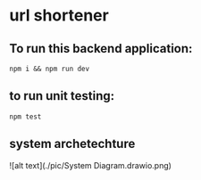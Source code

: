 # url shortener
## To run this backend application:

``` nodejs
npm i && npm run dev
```
## to run unit testing:
``` nodejs
npm test
```
## system archetechture
![alt text](./pic/System Diagram.drawio.png)